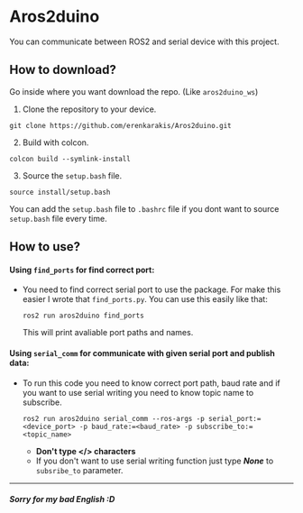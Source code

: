 # Aros2duino
You can communicate between ROS2 and serial device with this project.

## How to download?
Go inside where you want download the repo. (Like `aros2duino_ws`)
1. Clone the repository to your device.
  ```sh-session  
  git clone https://github.com/erenkarakis/Aros2duino.git
  ```
2. Build with colcon.
  ```sh-session
  colcon build --symlink-install
  ```
3. Source the `setup.bash` file.
  ```sh-session
  source install/setup.bash
  ```
You can add the `setup.bash` file to `.bashrc` file if you  dont want to source `setup.bash` file every time.
 ## How to use?
 #### Using `find_ports` for find correct port:
 * You need to find correct serial port to use the package. For make this easier I wrote that `find_ports.py`. You can use this easily like that:
    ```sh-session
    ros2 run aros2duino find_ports
    ```
    This will print avaliable port paths and names.
#### Using `serial_comm` for communicate with given serial port and publish data:
* To run this code you need to know correct port path, baud rate and if you want to use serial writing you need to know topic name to subscribe.
    ```sh-session
    ros2 run aros2duino serial_comm --ros-args -p serial_port:=<device_port> -p baud_rate:=<baud_rate> -p subscribe_to:=<topic_name>
    ```
    * **Don't type </> characters**
    * If you don't want to use serial writing function just type ***None*** to `subsribe_to` parameter.
---

##### *Sorry for my bad English :D*
